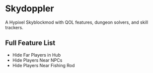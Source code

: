 # Skydoppler
A Hypixel Skyblockmod with QOL features, dungeon solvers, and skill trackers.

## Full Feature List
+ Hide Far Players in Hub
+ Hide Players Near NPCs
+ Hide Players Near Fishing Rod